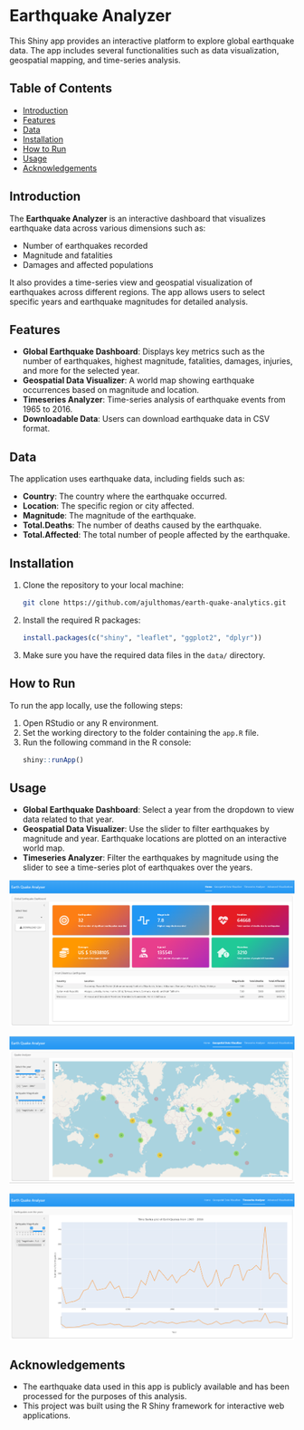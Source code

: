 # Earthquake Analyzer

This Shiny app provides an interactive platform to explore global earthquake data. The app includes several functionalities such as data visualization, geospatial mapping, and time-series analysis.

## Table of Contents

- [Introduction](#introduction)
- [Features](#features)
- [Data](#data)
- [Installation](#installation)
- [How to Run](#how-to-run)
- [Usage](#usage)
- [Acknowledgements](#acknowledgements)

## Introduction

The **Earthquake Analyzer** is an interactive dashboard that visualizes earthquake data across various dimensions such as:

- Number of earthquakes recorded
- Magnitude and fatalities
- Damages and affected populations

It also provides a time-series view and geospatial visualization of earthquakes across different regions. The app allows users to select specific years and earthquake magnitudes for detailed analysis.

## Features

- **Global Earthquake Dashboard**: Displays key metrics such as the number of earthquakes, highest magnitude, fatalities, damages, injuries, and more for the selected year.
- **Geospatial Data Visualizer**: A world map showing earthquake occurrences based on magnitude and location.
- **Timeseries Analyzer**: Time-series analysis of earthquake events from 1965 to 2016.
- **Downloadable Data**: Users can download earthquake data in CSV format.

## Data

The application uses earthquake data, including fields such as:

- **Country**: The country where the earthquake occurred.
- **Location**: The specific region or city affected.
- **Magnitude**: The magnitude of the earthquake.
- **Total.Deaths**: The number of deaths caused by the earthquake.
- **Total.Affected**: The total number of people affected by the earthquake.

## Installation

1. Clone the repository to your local machine:

   ```bash
   git clone https://github.com/ajulthomas/earth-quake-analytics.git
   ```

2. Install the required R packages:

   ```R
   install.packages(c("shiny", "leaflet", "ggplot2", "dplyr"))
   ```

3. Make sure you have the required data files in the `data/` directory.

## How to Run

To run the app locally, use the following steps:

1. Open RStudio or any R environment.
2. Set the working directory to the folder containing the `app.R` file.
3. Run the following command in the R console:
   ```R
   shiny::runApp()
   ```

## Usage

- **Global Earthquake Dashboard**: Select a year from the dropdown to view data related to that year.
- **Geospatial Data Visualizer**: Use the slider to filter earthquakes by magnitude and year. Earthquake locations are plotted on an interactive world map.
- **Timeseries Analyzer**: Filter the earthquakes by magnitude using the slider to see a time-series plot of earthquakes over the years.

![Dashboard](./output/dashboard.png)

![Geospatial Analysis Tool](./output/map.png)

![Timeseries Analysis Tool](./output/timeseries.png)

## Acknowledgements

- The earthquake data used in this app is publicly available and has been processed for the purposes of this analysis.
- This project was built using the R Shiny framework for interactive web applications.
